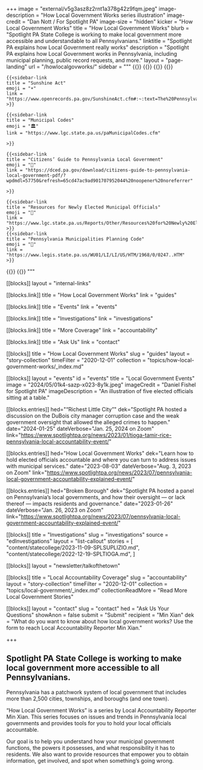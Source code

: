 +++
image = "external/v5g3asz8z2rnt1a378g42z9fqm.jpeg"
image-description = "How Local Government Works series illustration"
image-credit = "Dan Nott / For Spotlight PA"
image-size = "hidden"
kicker = "How Local Government Works"
title = "How Local Government Works"
blurb = "Spotlight PA State College is working to make local government more accessible and understandable to all Pennsylvanians."
linktitle = "Spotlight PA explains how Local Government really works"
description = "Spotlight PA explains how Local Government works in Pennsylvania, including municipal planning, public record requests, and more."
layout = "page-landing"
url = "/howlocalgovworks/"
sidebar = """
{{<landing-sidebar>}}
  {{<sidebar-links hed="Resources">}}
    {{<sidebar-link
    title = "Right-to-Know Law"
    emoji = "🔍"
    link = "https://www.openrecords.pa.gov/RTKL/About.cfm"
    >}}
    {{<sidebar-link
    title = "Office of Open Records"
    emoji = "📝"
    link = "https://www.openrecords.pa.gov/"
    >}}

    {{<sidebar-link
    title = "Sunshine Act"
    emoji = "☀️"
    link = "https://www.openrecords.pa.gov/SunshineAct.cfm#:~:text=The%20Pennsylvania%20Sunshine%20Act%2C%2065,agency%20takes%20that%20official%20action."
    >}}

    {{<sidebar-link
    title = "Municipal Codes"
    emoji = "🏛️"
    link = "https://www.lgc.state.pa.us/paMunicipalCodes.cfm"

    >}}

    {{<sidebar-link
    title = "Citizens’ Guide to Pennsylvania Local Government"
    emoji = "🧑"
    link = "https://dced.pa.gov/download/citizens-guide-to-pennsylvania-local-government-pdf/?wpdmdl=57750&refresh=65cd47ac9ad901707952044%20noopener%20noreferrer"

    >}}

    {{<sidebar-link
    title = "Resources for Newly Elected Municipal Officials"
    emoji = "📜"
    link = "https://www.lgc.state.pa.us/Reports/Other/Resources%20for%20Newly%20Elected%20Officials.pdf"
    >}}
    {{<sidebar-link
    title = "Pennsylvania Municipalities Planning Code"
    emoji = "📝"
    link = "https://www.legis.state.pa.us/WU01/LI/LI/US/HTM/1968/0/0247..HTM"
    >}}

  {{</sidebar-links>}}
{{</landing-sidebar>}}
"""


[[blocks]]
layout = "internal-links"

[[blocks.link]]
title = "How Local Government Works"
link = "guides"

[[blocks.link]]
title = "Events"
link = "events"

[[blocks.link]]
title = "Investigations"
link = "investigations"

[[blocks.link]]
title = "More Coverage"
link = "accountability"

[[blocks.link]]
title = "Ask Us"
link = "contact"


[[blocks]]
title = "How Local Government Works"
slug = "guides"
layout = "story-collection"
timeFilter = "2020-12-01"
collection = "topics/how-local-government-works/_index.md"


[[blocks]]
layout = "events"
id = "events"
title = "Local Government Events"
image = "2024/05/01k4-sazp-x023-8y1k.jpeg"
imageCredit = "Daniel Fishel for Spotlight PA"
imageDescription = "An illustration of five elected officials sitting at a table."

[[blocks.entries]]
hed="“Richest Little City”"
dek="Spotlight PA hosted a discussion on the DuBois city manager corruption case and the weak government oversight that allowed the alleged crimes to happen."
date="2024-01-25"
dateVerbose="Jan. 25, 2024 on Zoom"
link="https://www.spotlightpa.org/news/2023/01/tioga-tamir-rice-pennsylvania-local-accountability-event/"

[[blocks.entries]]
hed="How Local Government Works"
dek="Learn how to hold elected officials accountable and where you can turn to address issues with municipal services."
date="2023-08-03"
dateVerbose="Aug. 3, 2023 on Zoom"
link="https://www.spotlightpa.org/news/2023/07/pennsylvania-local-government-accountability-explained-event/"


[[blocks.entries]]
hed="Broken Borough"
dek="Spotlight PA hosted a panel on Pennsylvania’s local governments, and how their oversight — or lack thereof — impacts residents and governance."
date="2023-01-26"
dateVerbose="Jan. 26, 2023 on Zoom"
link="https://www.spotlightpa.org/news/2023/07/pennsylvania-local-government-accountability-explained-event/"


[[blocks]]
title = "Investigations"
slug = "investigations"
source = "edInvestigations"
layout = "list-callout"
stories =  [
  "content/statecollege/2023-11-09-SPLSUPLIZIO.md",
  "content/statecollege/2022-12-19-SPLTIOGA.md",
]

[[blocks]]
layout = "newsletter/talkofthetown"

[[blocks]]
title = "Local Accountability Coverage"
slug = "accountability"
layout = "story-collection"
timeFilter = "2020-12-01"
collection = "topics/local-government/_index.md"
collectionReadMore = "Read More Local Government Stories"


[[blocks]]
layout = "contact"
slug = "contact"
hed = "Ask Us Your Questions"
showAnon = false
submit = "Submit"
recipient = "Min Xian"
dek = "What do you want to know about how local government works? Use the form to reach Local Accountability Reporter Min Xian."

+++

## Spotlight PA State College is working to make local government more accessible to all Pennsylvanians.

Pennsylvania has a patchwork system of local government that includes more than 2,500 cities, townships, and boroughs (and one town).

“How Local Government Works” is a series by Local Accountability Reporter Min Xian. This series focuses on issues and trends in Pennsylvania local governments and provides tools for you to hold your local officials accountable.

Our goal is to help you understand how your municipal government functions, the powers it possesses, and what responsibility it has to residents. We also want to provide resources that empower you to obtain information, get involved, and spot when something’s going wrong.
